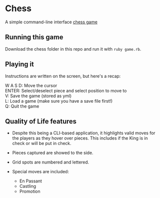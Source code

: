 # Chess
A simple command-line interface [chess game](https://en.wikipedia.org/wiki/Rules_of_chess)

## Running this game
Download the chess folder in this repo and run it with
`ruby game.rb`.

## Playing it
Instructions are written on the screen, but here's a recap:

W A S D: Move the cursor  
ENTER: Select/deselect piece and select position to move to  
V: Save the game (stored as yml)  
L: Load a game (make sure you have a save file first!)  
Q: Quit the game

## Quality of Life features
+ Despite this being a CLI-based application, it highlights valid moves for the players as they hover over pieces. This includes if the King is in check or will be put in check.

+ Pieces captured are showed to the side.

+ Grid spots are numbered and lettered.
+ Special moves are included:
  + En Passant
  + Castling
  + Promotion
